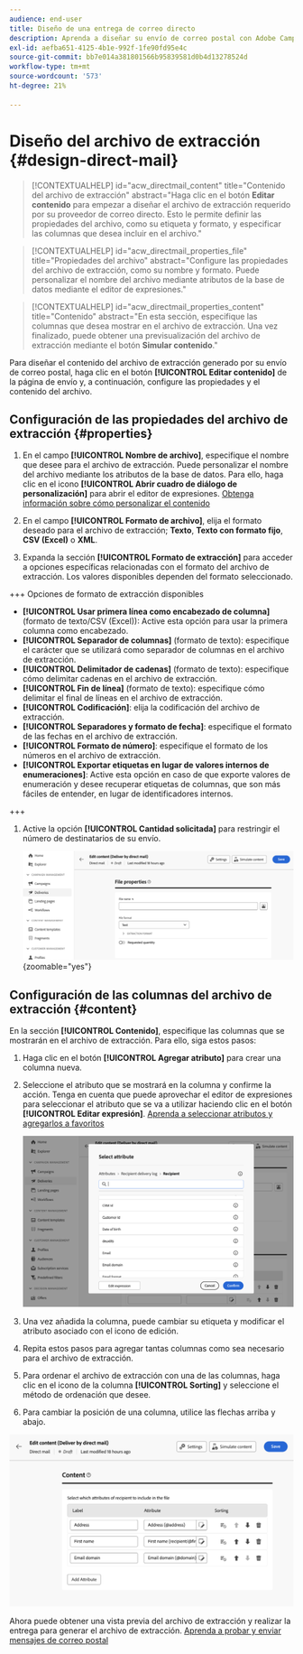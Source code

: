 ```yaml
---
audience: end-user
title: Diseño de una entrega de correo directo
description: Aprenda a diseñar su envío de correo postal con Adobe Campaign Web
exl-id: aefba651-4125-4b1e-992f-1fe90fd95e4c
source-git-commit: bb7e014a381801566b95839581d0b4d13278524d
workflow-type: tm+mt
source-wordcount: '573'
ht-degree: 21%

---
```


# Diseño del archivo de extracción {#design-direct-mail}

>[!CONTEXTUALHELP]
>id="acw_directmail_content"
>title="Contenido del archivo de extracción"
>abstract="Haga clic en el botón **Editar contenido** para empezar a diseñar el archivo de extracción requerido por su proveedor de correo directo. Esto le permite definir las propiedades del archivo, como su etiqueta y formato, y especificar las columnas que desea incluir en el archivo."

>[!CONTEXTUALHELP]
>id="acw_directmail_properties_file"
>title="Propiedades del archivo"
>abstract="Configure las propiedades del archivo de extracción, como su nombre y formato. Puede personalizar el nombre del archivo mediante atributos de la base de datos mediante el editor de expresiones."

>[!CONTEXTUALHELP]
>id="acw_directmail_properties_content"
>title="Contenido"
>abstract="En esta sección, especifique las columnas que desea mostrar en el archivo de extracción. Una vez finalizado, puede obtener una previsualización del archivo de extracción mediante el botón **Simular contenido**."

Para diseñar el contenido del archivo de extracción generado por su envío de correo postal, haga clic en el botón **[!UICONTROL Editar contenido]** de la página de envío y, a continuación, configure las propiedades y el contenido del archivo.

## Configuración de las propiedades del archivo de extracción {#properties}

1. En el campo **[!UICONTROL Nombre de archivo]**, especifique el nombre que desee para el archivo de extracción. Puede personalizar el nombre del archivo mediante los atributos de la base de datos. Para ello, haga clic en el icono **[!UICONTROL Abrir cuadro de diálogo de personalización]** para abrir el editor de expresiones. [Obtenga información sobre cómo personalizar el contenido](../personalization/personalize.md)

1. En el campo **[!UICONTROL Formato de archivo]**, elija el formato deseado para el archivo de extracción; **Texto**, **Texto con formato fijo**, **CSV (Excel)** o **XML**.

1. Expanda la sección **[!UICONTROL Formato de extracción]** para acceder a opciones específicas relacionadas con el formato del archivo de extracción. Los valores disponibles dependen del formato seleccionado.

+++ Opciones de formato de extracción disponibles

   * **[!UICONTROL Usar primera línea como encabezado de columna]** (formato de texto/CSV (Excel)): Active esta opción para usar la primera columna como encabezado.
   * **[!UICONTROL Separador de columnas]** (formato de texto): especifique el carácter que se utilizará como separador de columnas en el archivo de extracción.
   * **[!UICONTROL Delimitador de cadenas]** (formato de texto): especifique cómo delimitar cadenas en el archivo de extracción.
   * **[!UICONTROL Fin de línea]** (formato de texto): especifique cómo delimitar el final de líneas en el archivo de extracción.
   * **[!UICONTROL Codificación]**: elija la codificación del archivo de extracción.
   * **[!UICONTROL Separadores y formato de fecha]**: especifique el formato de las fechas en el archivo de extracción.
   * **[!UICONTROL Formato de número]**: especifique el formato de los números en el archivo de extracción.
   * **[!UICONTROL Exportar etiquetas en lugar de valores internos de enumeraciones]**: Active esta opción en caso de que exporte valores de enumeración y desee recuperar etiquetas de columnas, que son más fáciles de entender, en lugar de identificadores internos.

+++

1. Active la opción **[!UICONTROL Cantidad solicitada]** para restringir el número de destinatarios de su envío.

   ![](assets/dm-content-details.png){zoomable="yes"}

## Configuración de las columnas del archivo de extracción {#content}

En la sección **[!UICONTROL Contenido]**, especifique las columnas que se mostrarán en el archivo de extracción. Para ello, siga estos pasos:

1. Haga clic en el botón **[!UICONTROL Agregar atributo]** para crear una columna nueva.
1. Seleccione el atributo que se mostrará en la columna y confirme la acción. Tenga en cuenta que puede aprovechar el editor de expresiones para seleccionar el atributo que se va a utilizar haciendo clic en el botón **[!UICONTROL Editar expresión]**. [Aprenda a seleccionar atributos y agregarlos a favoritos](../get-started/attributes.md)

   ![](assets/dm-add-attribute.png)

1. Una vez añadida la columna, puede cambiar su etiqueta y modificar el atributo asociado con el icono de edición.
1. Repita estos pasos para agregar tantas columnas como sea necesario para el archivo de extracción.
1. Para ordenar el archivo de extracción con una de las columnas, haga clic en el icono de la columna **[!UICONTROL Sorting]** y seleccione el método de ordenación que desee.
1. Para cambiar la posición de una columna, utilice las flechas arriba y abajo.

![](assets/dm-content-attributes.png)

Ahora puede obtener una vista previa del archivo de extracción y realizar la entrega para generar el archivo de extracción. [Aprenda a probar y enviar mensajes de correo postal](send-direct-mail.md)
